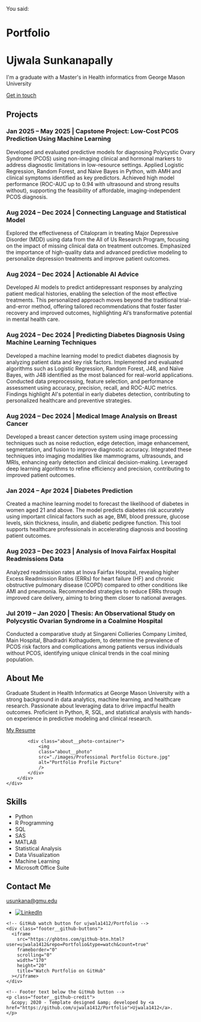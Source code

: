 You said:
# Portfolio
<div class="header__text-box row">
    <div class="header__text">
        <h1 class="heading-primary">
        <!-- Replace the following name with your name -->
        <span>Ujwala Sunkanapally</span>
        </h1>
        <!-- Put a small paragraph about yourself -->
        <p>I'm a graduate with a Master's in Health informatics from George Mason University</p>
        <a href="https://github.com/ujwala1412" class="btn btn--red">Get in touch</a>
    </div>
</div>
<section class="projects" id="projects">
  <h2 class="section-title">Projects</h2>
  <div class="project-card">
    <h3>Jan 2025 – May 2025 | Capstone Project: Low-Cost PCOS Prediction Using Machine Learning</h3>
    <p>
      Developed and evaluated predictive models for diagnosing Polycystic Ovary Syndrome (PCOS) using non-imaging clinical and hormonal markers to address diagnostic limitations in low-resource settings. Applied Logistic Regression, Random Forest, and Naive Bayes in Python, with AMH and clinical symptoms identified as key predictors. Achieved high model performance (ROC-AUC up to 0.94 with ultrasound and strong results without), supporting the feasibility of affordable, imaging-independent PCOS diagnosis.
    </p>
  </div>

  <div class="project-card">
    <h3>Aug 2024 – Dec 2024 | Connecting Language and Statistical Model</h3>
    <p>
      Explored the effectiveness of Citalopram in treating Major Depressive Disorder (MDD) using data from the All of Us Research Program, focusing on the impact of missing clinical data on treatment outcomes. Emphasized the importance of high-quality data and advanced predictive modeling to personalize depression treatments and improve patient outcomes.
    </p>
  </div>

  <div class="project-card">
    <h3>Aug 2024 – Dec 2024 | Actionable AI Advice</h3>
    <p>
      Developed AI models to predict antidepressant responses by analyzing patient medical histories, enabling the selection of the most effective treatments. This personalized approach moves beyond the traditional trial-and-error method, offering tailored recommendations that foster faster recovery and improved outcomes, highlighting AI’s transformative potential in mental health care.
    </p>
  </div>

  <div class="project-card">
    <h3>Aug 2024 – Dec 2024 | Predicting Diabetes Diagnosis Using Machine Learning Techniques</h3>
    <p>
      Developed a machine learning model to predict diabetes diagnosis by analyzing patient data and key risk factors. Implemented and evaluated algorithms such as Logistic Regression, Random Forest, J48, and Naïve Bayes, with J48 identified as the most balanced for real-world applications. Conducted data preprocessing, feature selection, and performance assessment using accuracy, precision, recall, and ROC-AUC metrics. Findings highlight AI's potential in early diabetes detection, contributing to personalized healthcare and preventive strategies.
    </p>
  </div>

  <div class="project-card">
    <h3>Aug 2024 – Dec 2024 | Medical Image Analysis on Breast Cancer</h3>
    <p>
      Developed a breast cancer detection system using image processing techniques such as noise reduction, edge detection, image enhancement, segmentation, and fusion to improve diagnostic accuracy. Integrated these techniques into imaging modalities like mammograms, ultrasounds, and MRIs, enhancing early detection and clinical decision-making. Leveraged deep learning algorithms to refine efficiency and precision, contributing to improved patient outcomes.
    </p>
  </div>

  <div class="project-card">
    <h3>Jan 2024 – Apr 2024 | Diabetes Prediction</h3>
    <p>
      Created a machine learning model to forecast the likelihood of diabetes in women aged 21 and above. The model predicts diabetes risk accurately using important clinical factors such as age, BMI, blood pressure, glucose levels, skin thickness, insulin, and diabetic pedigree function. This tool supports healthcare professionals in accelerating diagnosis and boosting patient outcomes.
    </p>
  </div>

  <div class="project-card">
    <h3>Aug 2023 – Dec 2023 | Analysis of Inova Fairfax Hospital Readmissions Data</h3>
    <p>
      Analyzed readmission rates at Inova Fairfax Hospital, revealing higher Excess Readmission Ratios (ERRs) for heart failure (HF) and chronic obstructive pulmonary disease (COPD) compared to other conditions like AMI and pneumonia. Recommended strategies to reduce ERRs through improved care delivery, aiming to bring them closer to national averages.
    </p>
  </div>

  <div class="project-card">
    <h3>Jul 2019 – Jan 2020 | Thesis: An Observational Study on Polycystic Ovarian Syndrome in a Coalmine Hospital</h3>
    <p>
      Conducted a comparative study at Singareni Collieries Company Limited, Main Hospital, Bhadradri Kothagudem, to determine the prevalence of PCOS risk factors and complications among patients versus individuals without PCOS, identifying unique clinical trends in the coal mining population.
    </p>
  </div>

<section class="about" id="about">
    <div class="row">
        <h2>About Me</h2>
        <div class="about__content">
            <div class="about__text">
                <p>
                Graduate Student in Health Informatics at George Mason University with a 
                strong background in data analytics, machine learning, and healthcare 
                research. Passionate about leveraging data to drive impactful health 
                outcomes. Proficient in Python, R, SQL, and statistical analysis with hands-on 
                experience in predictive modeling and clinical research.
                </p>
                <!-- Link to your resume PDF -->
                <a href="./Ujwala_Resume_final_2.pdf" class="btn" target="_blank" rel="noopener noreferrer">My Resume</a>
            </div>

            <div class="about__photo-container">
                <img
                class="about__photo"
                src="./images/Professional Portfolio Oicture.jpg"
                alt="Portfolio Profile Picture"
                />
            </div>
        </div>
    </div>
</section>


<section class="skills" id="skills">
    <div class="row">
        <h2>Skills</h2>
        <div class="skills__content">
            <ul class="skills__list">
                <li>Python</li>
                <li>R Programming</li>
                <li>SQL</li>
                <li>SAS</li>
                <li>MATLAB</li>
                <li>Statistical Analysis</li>
                <li>Data Visualization</li>
                <li>Machine Learning</li>
                <li>Microsoft Office Suite</li>
            </ul>
        </div>
    </div>
</section>

<section class="contact" id="contact">
  <div class="row">
    <h2>Contact Me</h2>
    <div class="contact__info">
      <!-- Your email as a contact button -->
      <a href="mailto:usunkana@gmu.edu" class="btn">usunkana@gmu.edu</a>
    </div>
  </div>
</section>

<footer role="contentinfo" class="footer">
  <div class="row">
    <!-- Only LinkedIn social link included -->
    <ul class="footer__social-links">
      <li class="footer__social-link-item">
        <a href="https://www.linkedin.com/in/drujwalasunkanapallyy-163679204/">
          <img src="./images/linkedin.svg" class="footer__social-image" alt="LinkedIn" />
        </a>
      </li>
    </ul>

    <!-- GitHub watch button for ujwala1412/Portfolio -->
    <div class="footer__github-buttons">
      <iframe
        src="https://ghbtns.com/github-btn.html?user=ujwala1412&repo=Portfolio&type=watch&count=true"
        frameborder="0"
        scrolling="0"
        width="170"
        height="20"
        title="Watch Portfolio on GitHub"
      ></iframe>
    </div>

    <!-- Footer text below the GitHub button -->
    <p class="footer__github-credit">
      &copy; 2020 - Template designed &amp; developed by <a href="https://github.com/ujwala1412/Portfolio">Ujwala1412</a>.
    </p>
  </div>
</footer>